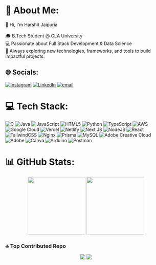 # 💫 About Me:
👋 Hi, I'm Harshit Jaipuria<br><br>🎓 B.Tech Student @ GLA University<br>💻 Passionate about Full Stack Development & Data Science<br>🚀 Always exploring new technologies, frameworks, and tools to build impactful projects.


## 🌐 Socials:
[![Instagram](https://img.shields.io/badge/Instagram-%23E4405F.svg?logo=Instagram&logoColor=white)](https://instagram.com/harshitjaipuria) 
[![LinkedIn](https://img.shields.io/badge/LinkedIn-%230077B5.svg?logo=linkedin&logoColor=white)](https://linkedin.com/in/harshitjaipuria) 
[![email](https://img.shields.io/badge/Email-D14836?logo=gmail&logoColor=white)](mailto:jaipuriaharshit146@gmail.com) 

# 💻 Tech Stack:
![C](https://img.shields.io/badge/c-%2300599C.svg?style=flat&logo=c&logoColor=white) 
![Java](https://img.shields.io/badge/java-%23ED8B00.svg?style=flat&logo=openjdk&logoColor=white) 
![JavaScript](https://img.shields.io/badge/javascript-%23323330.svg?style=flat&logo=javascript&logoColor=%23F7DF1E) 
![HTML5](https://img.shields.io/badge/html5-%23E34F26.svg?style=flat&logo=html5&logoColor=white) 
![Python](https://img.shields.io/badge/python-3670A0?style=flat&logo=python&logoColor=ffdd54) 
![TypeScript](https://img.shields.io/badge/typescript-%23007ACC.svg?style=flat&logo=typescript&logoColor=white) 
![AWS](https://img.shields.io/badge/AWS-%23FF9900.svg?style=flat&logo=amazon-aws&logoColor=white) 
![Google Cloud](https://img.shields.io/badge/GoogleCloud-%234285F4.svg?style=flat&logo=google-cloud&logoColor=white) 
![Vercel](https://img.shields.io/badge/vercel-%23000000.svg?style=flat&logo=vercel&logoColor=white) 
![Netlify](https://img.shields.io/badge/netlify-%23000000.svg?style=flat&logo=netlify&logoColor=#00C7B7) 
![Next JS](https://img.shields.io/badge/Next-black?style=flat&logo=next.js&logoColor=white) 
![NodeJS](https://img.shields.io/badge/node.js-6DA55F?style=flat&logo=node.js&logoColor=white) 
![React](https://img.shields.io/badge/react-%2320232a.svg?style=flat&logo=react&logoColor=%2361DAFB) 
![TailwindCSS](https://img.shields.io/badge/tailwindcss-%2338B2AC.svg?style=flat&logo=tailwind-css&logoColor=white) 
![Nginx](https://img.shields.io/badge/nginx-%23009639.svg?style=flat&logo=nginx&logoColor=white) 
![Prisma](https://img.shields.io/badge/Prisma-3982CE?style=flat&logo=Prisma&logoColor=white) 
![MySQL](https://img.shields.io/badge/mysql-4479A1.svg?style=flat&logo=mysql&logoColor=white) 
![Adobe Creative Cloud](https://img.shields.io/badge/Adobe%20Creative%20Cloud-DA1F26.svg?style=flat&logo=Adobe%20Creative%20Cloud&logoColor=white) 
![Adobe](https://img.shields.io/badge/adobe-%23FF0000.svg?style=flat&logo=adobe&logoColor=white) 
![Canva](https://img.shields.io/badge/Canva-%2300C4CC.svg?style=flat&logo=Canva&logoColor=white) 
![Arduino](https://img.shields.io/badge/-Arduino-00979D?style=flat&logo=Arduino&logoColor=white) 
![Postman](https://img.shields.io/badge/Postman-FF6C37?style=flat&logo=postman&logoColor=white) 

# 📊 GitHub Stats:
<p align="center">
  <img src="https://github-readme-stats.vercel.app/api?username=harshitjaipuria&theme=highcontrast&hide_border=false&include_all_commits=false&count_private=false" height="180em"/>
  <img src="https://nirzak-streak-stats.vercel.app/?user=harshitjaipuria&theme=highcontrast&hide_border=false" height="180em"/>
</p>

### 🔝 Top Contributed Repo
<p align="center">
  <img src="https://github-contributor-stats.vercel.app/api?username=harshitjaipuria&limit=5&theme=dark&combine_all_yearly_contributions=true"/>
  <img src="https://github-readme-stats.vercel.app/api/top-langs/?username=harshitjaipuria&theme=highcontrast&hide_border=false&include_all_commits=false&count_private=false"/>
</p>
